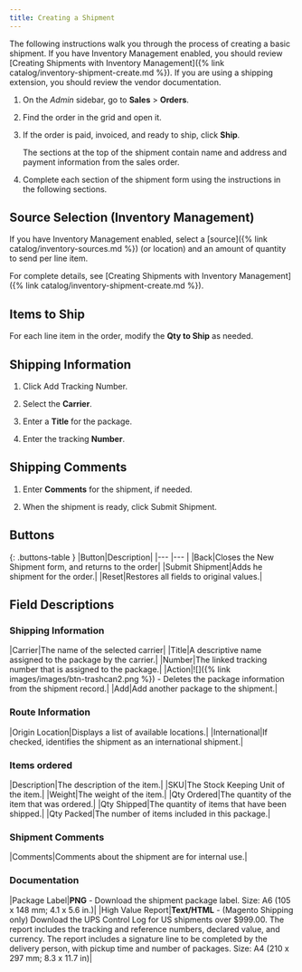 ```yaml
---
title: Creating a Shipment
---
```


The following instructions walk you through the process of creating a basic shipment. If you have Inventory Management enabled, you should review [Creating Shipments with Inventory Management]({% link catalog/inventory-shipment-create.md %}). If you are using a shipping extension, you should review the vendor documentation.

1. On the _Admin_ sidebar, go to **Sales** > **Orders**.

1. Find the order in the grid and open it.

1. If the order is paid, invoiced, and ready to ship, click **Ship**.

   The sections at the top of the shipment contain name and address and payment information from the sales order.

1. Complete each section of the shipment form using the instructions in the following sections.

## Source Selection (Inventory Management)

If you have Inventory Management enabled, select a [source]({% link catalog/inventory-sources.md %}) (or location) and an amount of quantity to send per line item.

For complete details, see [Creating Shipments with Inventory Management]({% link catalog/inventory-shipment-create.md %}).

## Items to Ship

For each line item in the order, modify the **Qty to Ship** as needed.

## Shipping Information

1. Click <span class="btn">Add Tracking Number</span>.

1. Select the **Carrier**.

1. Enter a **Title** for the package.

1. Enter the tracking **Number**.

## Shipping Comments

1. Enter **Comments** for the shipment, if needed.

1. When the shipment is ready, click <span class="btn">Submit Shipment</span>.

## Buttons

{: .buttons-table }
|Button|Description|
|--- |--- |
|<span class="btn">Back</span>|Closes the New Shipment form, and returns to the order|
|<span class="btn">Submit Shipment</span>|Adds he shipment for the order.|
|<span class="btn">Reset</span>|Restores all fields to original values.|

## Field Descriptions

### Shipping Information

|Carrier|The name of the selected carrier|
|Title|A descriptive name assigned to the package by the carrier.|
|Number|The linked tracking number that is assigned to the package.|
|Action|![]({% link images/images/btn-trashcan2.png %}) - Deletes the package information from the shipment record.|
|Add|Add another package to the shipment.|

### Route Information

|Origin Location|Displays a list of available locations.|
|International|If checked, identifies the shipment as an international shipment.|

### Items ordered

|Description|The description of the item.|
|SKU|The Stock Keeping Unit of the item.|
|Weight|The weight of the item.|
|Qty Ordered|The quantity of the item that was ordered.|
|Qty Shipped|The quantity of items that have been shipped.|
|Qty Packed|The number of items included in this package.|

### Shipment Comments

|Comments|Comments about the shipment are for internal use.|

### Documentation

|Package Label|**PNG** - Download the shipment package label. Size: A6 (105 x 148 mm; 4.1 x 5.6 in.)|
|High Value Report|**Text/HTML** - (Magento Shipping  only) Download the UPS Control Log for US shipments over $999.00. The report includes the tracking and reference numbers, declared value, and currency. The report includes a signature line to be completed by the delivery person, with pickup time and number of packages. Size: A4 (210 x 297 mm; 8.3 x 11.7 in)|

<style>
.buttons-table td:first-of-type {
  width: 200px;
}
</style>